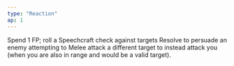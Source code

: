 ```yaml
---
type: "Reaction"
ap: 1
---
```


Spend 1 FP; roll a Speechcraft check against targets Resolve to persuade an enemy attempting to Melee attack a different target to instead attack you (when you are also in range and would be a valid target).
